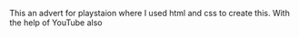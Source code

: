 This an advert for playstaion where I used html and css to create this.
With the help of YouTube also